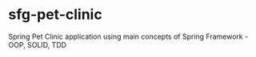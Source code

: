 # sfg-pet-clinic

Spring Pet Clinic application using main concepts of Spring Framework - OOP, SOLID, TDD
